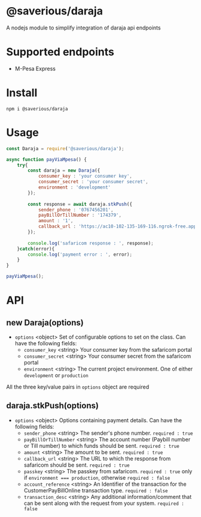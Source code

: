 # @saverious/daraja
A nodejs module to simplify integration of daraja api endpoints

# Supported endpoints
- M-Pesa Express

# Install
```text
npm i @saverious/daraja
```

# Usage
```javascript
const Daraja = require('@saverious/daraja');

async function payViaMpesa() {
    try{
        const daraja = new Daraja({
            consumer_key : 'your consumer key',
            consumer_secret : 'your consumer secret',
            environment : 'development' 
        });
        
        const response = await daraja.stkPush({
            sender_phone : '0767456201',
            payBillOrTillNumber : '174379',
            amount : '1',
            callback_url : 'https://ac10-102-135-169-116.ngrok-free.app'
        });
        
        console.log('safaricom response : ', response);
    }catch(error){
        console.log('payment error : ', error);
    }
}

payViaMpesa();
```

# API
## new Daraja(options)
* `options` &lt;object&gt; Set of configurable options to set on the class. Can have the following fields:
    * `consumer_key` &lt;string&gt; Your consumer key from the safaricom portal
    * `consumer_secret` &lt;string&gt; Your consumer secret from the safaricom portal
    * `environment` &lt;string&gt; The current project environment. One of either `development` or `production`

All the three key/value pairs in `options` object are required

## daraja.stkPush(options)
* `options` &lt;object&gt; Options containing payment details. Can have the following fields:
    * `sender_phone` &lt;string&gt; The sender's phone number. `required : true`
    * `payBillOrTillNumber` &lt;string&gt; The account number (Paybill number or Till number) to which funds should
       be sent. `required : true`
    * `amount` &lt;string&gt; The amount to be sent. `required : true`
    * `callback_url` &lt;string&gt; The URL to which the response from safaricom should be sent. `required : true`
    *  `passkey` &lt;string&gt; The passkey from safaricom. `required : true` only if `environment === production`,
        otherwise `required : false`
    * `account_reference` &lt;string&gt;  An Identifier of the transaction for the CustomerPayBillOnline transaction type.
       `required : false`
    * `transaction_desc` &lt;string&gt; Any additional information/comment that can be sent along with the request from
       your system. `required : false`
